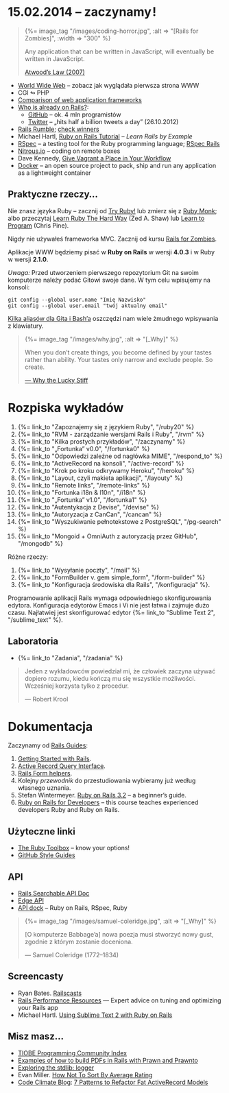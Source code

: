 # 15.02.2014 – zaczynamy !

<blockquote>
  {%= image_tag "/images/coding-horror.jpg", :alt => "[Rails for Zombies]", :width => "300" %}
  <p>Any application that can be written in JavaScript,
    will eventually be written in JavaScript.</p>
  <p class="author"><a href="http://www.codinghorror.com/blog/2009/08/all-programming-is-web-programming.html">Atwood’s Law (2007)</a></p>
</blockquote>

* [World Wide Web](http://info.cern.ch/) – zobacz jak wyglądała pierwsza strona WWW
* CGI ↬ PHP
* [Comparison of web application frameworks](http://en.wikipedia.org/wiki/Comparison_of_web_application_frameworks)
* [Who is already on Rails?](http://rubyonrails.org/applications):
  - [GitHub](https://github.com/) – ok. 4 mln programistów
  - [Twitter](https://twitter.com/) – „hits half a billion tweets a day” (26.10.2012)
* [Rails Rumble](http://blog.railsrumble.com/); [check winners](http://railsrumble.com/entries/winners)
* Michael Hartl, [Ruby on Rails Tutorial](http://ruby.railstutorial.org/ruby-on-rails-tutorial-book?version=4.0) –
  *Learn Rails by Example*
* [RSpec](http://rspec.info/) – a testing tool for the Ruby programming language;
  [RSpec Rails](https://www.relishapp.com/rspec/rspec-rails/docs)
* [Nitrous.io](https://www.nitrous.io/) – coding on remote boxes
* Dave Kennedy,
  [Give Vagrant a Place in Your Workflow](http://rubysource.com/give-vagrant-a-place-in-your-workflow/)
* [Docker](https://www.docker.io/) – an open source project to pack,
  ship and run any application as a lightweight container


## Praktyczne rzeczy…

Nie znasz języka Ruby – zacznij od [Try Ruby!](http://tryruby.org/)
lub zmierz się z [Ruby Monk](http://rubymonk.com/);
albo przeczytaj [Learn Ruby The Hard Way](http://ruby.learncodethehardway.org/) (Zed A. Shaw)
lub [Learn to Program](http://pine.fm/LearnToProgram/) (Chris Pine).

Nigdy nie używałeś frameworka MVC. Zacznij od kursu
[Rails for Zombies](http://www.codeschool.com/courses/rails-for-zombies-redux).

Aplikacje WWW będziemy pisać w **Ruby on Rails** w wersji **4.0.3**
i w Ruby w wersji **2.1.0**.

*Uwaga:* Przed utworzeniem pierwszego repozytorium Git
na swoim komputerze należy podać Gitowi swoje dane.
W tym celu wpisujemy na konsoli:

    git config --global user.name "Imię Nazwisko"
    git config --global user.email "twój aktualny email"

<a href="http://wbzyl.inf.ug.edu.pl/sp/git">Kilka aliasów dla Gita i Bash’a</a>
oszczędzi nam wiele żmudnego wpisywania z klawiatury.


<blockquote>
  {%= image_tag "/images/why.jpg", :alt => "[_Why]" %}
  <p>
    When you don’t create things, you become defined by your tastes
    rather than ability. Your tastes only narrow and exclude people.
    So create.
  </p>
  <p class="author"><a href="http://www.smashingmagazine.com/2010/05/15/why-a-tale-of-a-post-modern-genius/">— Why the Lucky Stiff</a></p>
</blockquote>

# Rozpiska wykładów

1. {%= link_to "Zapoznajemy się z językiem Ruby", "/ruby20" %}
1. {%= link_to "RVM - zarządzanie wersjami Rails i Ruby", "/rvm" %}
1. {%= link_to "Kilka prostych przykładów", "/zaczynamy" %}
1. {%= link_to "„Fortunka” v0.0", "/fortunka0" %}
1. {%= link_to "Odpowiedzi zależne od nagłówka MIME", "/respond_to" %}
1. {%= link_to "ActiveRecord na konsoli", "/active-record" %}
1. {%= link_to "Krok po kroku odkrywamy Heroku", "/heroku" %}
1. {%= link_to "Layout, czyli makieta aplikacji", "/layouty" %}
1. {%= link_to "Remote links", "/remote-links" %}
1. {%= link_to "Fortunka i18n & l10n", "/i18n" %}
1. {%= link_to "„Fortunka” v1.0", "/fortunka1" %}
1. {%= link_to "Autentykacja z Devise", "/devise" %}
1. {%= link_to "Autoryzacja z CanCan", "/cancan" %}
1. {%= link_to "Wyszukiwanie pełnotekstowe z PostgreSQL", "/pg-search" %}
1. {%= link_to "Mongoid + OmniAuth z autoryzacją przez GitHub", "/mongodb" %}

Różne rzeczy:

1. {%= link_to "Wysyłanie poczty", "/mail" %}
1. {%= link_to "FormBuilder v. gem simple_form", "/form-builder" %}
1. {%= link_to "Konfiguracja środowiska dla Rails", "/konfiguracja" %}.

Programowanie aplikacji Rails wymaga odpowiedniego skonfigurowania
edytora. Konfiguracja edytorów Emacs i Vi nie jest łatwa i
zajmuje dużo czasu. Najłatwiej jest skonfigurować edytor
{%= link_to "Sublime Text 2", "/sublime_text" %}.

<!--

TODO:

1. {%= link_to "TDD, BDD…", "/testowanie" %}
1. {%= link_to "Aplikacja „Leniwiec” (klon pastie)", "/pastie" %}
1. {%= link_to "Aplikacja „Todo”", "/todo" %}
1. {%= link_to "Aplikacja „Blog”", "/blog" %}
1. {%= link_to "Aplikacja „Store”", "/store" %}
1. {%= link_to "Aplikacja „Ale kino”", "/ale-kino" %}
1. {%= link_to "Wyszukiwanie", "/searching" %}
1. {%= link_to "Bezpieczeństwo", "/security" %}
1. {%= link_to "Caching", "/caching" %}
1. {%= link_to "Walidacja", "/walidacja" %}
1. {%= link_to "Autentykacja z Authlogic", "/authlogic" %}
1. {%= link_to "Ajax & jQuery", "/ajax-jquery" %}
1. {%= link_to "„Blog” na dwóch modelach", "/2models" %}
-->

<!--
1. {%= link_to "Mobile apps", "/mobile" %}
1. {%= link_to "Autoryzacja I", "/authorization" %}
1. {%= link_to "Autoryzacja II", "/declarative-authorization" %}
-->


## Laboratoria

* {%= link_to "Zadania", "/zadania" %}


<blockquote>
  <p>
    Jeden z wykładowców powiedział mi, że człowiek
    zaczyna używać dopiero rozumu, kiedu kończą mu się
    wszystkie możliwości. Wcześniej korzysta tylko
    z procedur.
  </p>
  <p class="author">— Robert Krool</p>
</blockquote>

# Dokumentacja

Zaczynamy od [Rails Guides](http://guides.rails.info/):

1. [Getting Started with Rails](http://guides.rubyonrails.org/getting_started.html).
2. [Active Record Query Interface](http://guides.rubyonrails.org/active_record_querying.html).
3. [Rails Form helpers](http://guides.rubyonrails.org/form_helpers.html).
4. Kolejny *przewodnik* do przestudiowania wybieramy już według własnego uznania.
5. Stefan Wintermeyer.
   [Ruby on Rails 3.2](http://xyzpub.com/en/ruby-on-rails/3.2/) – a beginner’s guide.
6. [Ruby on Rails for Developers](https://github.com/generalassembly/ga-ruby-on-rails-for-devs) –
   this course teaches experienced developers Ruby and Ruby on Rails.


## Użyteczne linki

* [The Ruby Toolbox](http://ruby-toolbox.com/) – know your options!
* [GitHub Style Guides](https://github.com/styleguide/)


## API

* [Rails Searchable API Doc](http://railsapi.com/)
* [Edge API](http://edgeapi.rubyonrails.org/)
* [API dock](http://apidock.com/) – Ruby on Rails, RSpec, Ruby


<blockquote>
  {%= image_tag "/images/samuel-coleridge.jpg", :alt => "[_Why]" %}
  <p>
    [O komputerze Babbage’a]
    nowa poezja musi stworzyć nowy gust,
    zgodnie z którym zostanie doceniona.
  </p>
  <p class="author">— Samuel Coleridge (1772–1834)</p>
</blockquote>

## Screencasty

* Ryan Bates. [Railscasts](http://railscasts.com/)
* [Rails Performance Resources](http://railslab.newrelic.com/) —
  Expert advice on tuning and optimizing your Rails app
* Michael Hartl.
  [Using Sublime Text 2 with Ruby on Rails](http://www.youtube.com/watch?v=05x1Jk4rT1A)


## Misz masz…

* [TIOBE Programming Community Index](http://www.tiobe.com/index.php/content/paperinfo/tpci/index.html)
* [Examples of how to build PDFs in Rails with Prawn and Prawnto](http://prawn.heroku.com/)
* [Exploring the stdlib: logger](http://rbjl.net/50-exploring-the-stdlib-logger)
* Evan Miller.
  [How Not To Sort By Average Rating](http://evanmiller.org/how-not-to-sort-by-average-rating.html)
* [Code Climate Blog](http://blog.codeclimate.com/):
  [7 Patterns to Refactor Fat ActiveRecord Models](http://blog.codeclimate.com/blog/2012/10/17/7-ways-to-decompose-fat-activerecord-models/)
